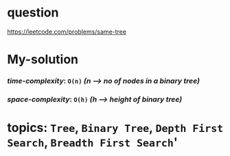 # question
https://leetcode.com/problems/same-tree

# **My-solution**

### _time-complexity_: `O(n)` _(n --> no of nodes in a binary tree)_
### _space-complexity_: `O(h)` _(h --> height of binary tree)_


# topics: `Tree`, `Binary Tree`, `Depth First Search`, `Breadth First Search`'
